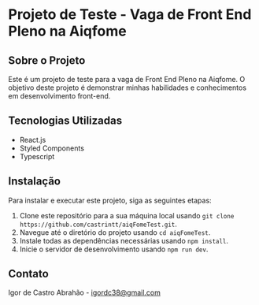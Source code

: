 # Projeto de Teste - Vaga de Front End Pleno na Aiqfome

## Sobre o Projeto

Este é um projeto de teste para a vaga de Front End Pleno na Aiqfome. O objetivo deste projeto é demonstrar minhas habilidades e conhecimentos em desenvolvimento front-end.

## Tecnologias Utilizadas

- React.js
- Styled Components
- Typescript

## Instalação

Para instalar e executar este projeto, siga as seguintes etapas:

1. Clone este repositório para a sua máquina local usando `git clone https://github.com/castrintt/aiqFomeTest.git`.
2. Navegue até o diretório do projeto usando `cd aiqFomeTest`.
3. Instale todas as dependências necessárias usando `npm install`.
4. Inicie o servidor de desenvolvimento usando `npm run dev`.

## Contato

Igor de Castro Abrahão - igordc38@gmail.com
